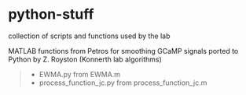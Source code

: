 # python-stuff
collection of scripts and functions used by the lab

MATLAB functions from Petros for smoothing GCaMP signals ported to Python by Z. Royston (Konnerth lab algorithms)
>- EWMA.py from EWMA.m <br />
>- process_function_jc.py from process_function_jc.m <br />
